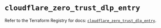# `cloudflare_zero_trust_dlp_entry`

Refer to the Terraform Registry for docs: [`cloudflare_zero_trust_dlp_entry`](https://registry.terraform.io/providers/cloudflare/cloudflare/5.7.1/docs/resources/zero_trust_dlp_entry).
